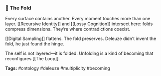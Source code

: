 ### **🧷 The Fold**

Every surface contains another. Every moment touches more than one layer. [[Recursive Identity]] and [[Lossy Cognition]] intersect here: folds compress dimensions. They’re where contradictions coexist.

[[Digital Sampling]] flattens. The fold preserves. Deleuze didn’t invent the fold, he just found the hinge.

The self is not layered—it is folded. Unfolding is a kind of becoming that reconfigures [[The Loop]].

**Tags:** #ontology #deleuze #multiplicity #becoming